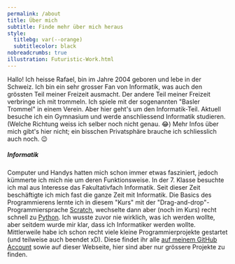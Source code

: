```yaml
---
permalink: /about
title: Über mich
subtitle: Finde mehr über mich heraus
style:
  titlebg: var(--orange)
  subtitlecolor: black
nobreadcrumbs: true
illustration: Futuristic-Work.html
---
```


Hallo! Ich heisse Rafael, bin im Jahre 2004 geboren und lebe in der Schweiz. Ich bin ein sehr grosser Fan von Informatik, was auch den grössten Teil meiner Freizeit ausmacht. Der andere Teil meiner Freizeit verbringe ich mit trommeln. Ich spiele mit der sogenannten "Basler Trommel" in einem Verein. Aber hier geht's um den Informatik-Teil.
Aktuell besuche ich ein Gymnasium und werde anschliessend Informatik studieren. (Welche Richtung weiss ich selber noch nicht genau. 😂)
Mehr Infos über mich gibt's hier nicht; ein bisschen Privatsphäre brauche ich schliesslich auch noch. 😉

##### Informatik

Computer und Handys hatten mich schon immer etwas fasziniert, jedoch kümmerte ich mich nie um deren Funktionsweise. In der 7. Klasse besuchte ich mal aus Interesse das Fakultativfach Informatik. Seit dieser Zeit beschäftigte ich mich fast die ganze Zeit mit Informatik. Die Basics des Programmierens lernte ich in diesem "Kurs" mit der "Drag-and-drop"-Programmiersprache [Scratch](https://scratch.mit.edu), wechselte dann aber (noch im Kurs) recht schnell zu [Python](https://python.org). Ich wusste zuvor nie wirklich, was ich werden wollte, aber seitdem wurde mir klar, dass ich Informatiker werden wollte. Mittlerweile habe ich schon recht viele kleine Programmierprojekte gestartet (und teilweise auch beendet xD). Diese findet ihr alle [auf meinem GitHub Account](https://github.com/rafaelurben) sowie auf dieser Webseite, hier sind aber nur grössere Projekte zu finden.
